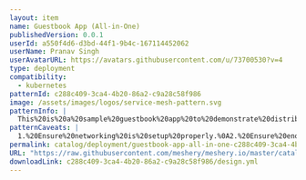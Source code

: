 ```yaml
---
layout: item
name: Guestbook App (All-in-One)
publishedVersion: 0.0.1
userId: a550f4d6-d3bd-44f1-9b4c-167114452062
userName: Pranav Singh
userAvatarURL: https://avatars.githubusercontent.com/u/73700530?v=4
type: deployment
compatibility:
  - kubernetes
patternId: c288c409-3ca4-4b20-86a2-c9a28c58f986
image: /assets/images/logos/service-mesh-pattern.svg
patternInfo: |
  This%20is%20a%20sample%20guestbook%20app%20to%20demonstrate%20distributed%20systems
patternCaveats: |
  1.%20Ensure%20networking%20is%20setup%20properly.%0A2.%20Ensure%20enough%20disk%20space%20is%20available
permalink: catalog/deployment/guestbook-app-all-in-one-c288c409-3ca4-4b20-86a2-c9a28c58f986.html
URL: "https://raw.githubusercontent.com/meshery/meshery.io/master/catalog/c288c409-3ca4-4b20-86a2-c9a28c58f986/0.0.1/design.yml"
downloadLink: c288c409-3ca4-4b20-86a2-c9a28c58f986/design.yml
---
```

